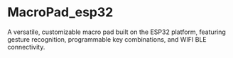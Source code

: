 # MacroPad_esp32
A versatile, customizable macro pad built on the ESP32 platform, featuring gesture recognition, programmable key combinations, and WIFI BLE connectivity.
